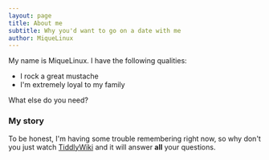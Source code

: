 ```yaml
---
layout: page
title: About me
subtitle: Why you'd want to go on a date with me
author: MiqueLinux
---
```


My name is MiqueLinux. I have the following qualities:

- I rock a great mustache
- I'm extremely loyal to my family

What else do you need?

### My story

To be honest, I'm having some trouble remembering right now, so why don't you just watch [TiddlyWiki](https://en.wikipedia.org/wiki/TiddlyWiki) and it will answer **all** your questions.
